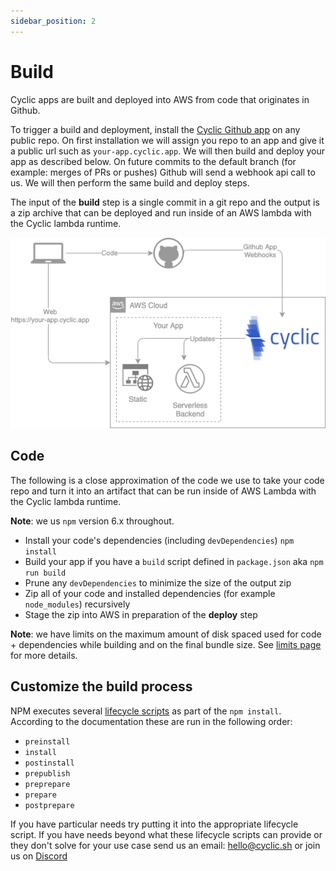 ```yaml
---
sidebar_position: 2
---
```


# Build

<head>
    <link rel="stylesheet" href="https://cdnjs.cloudflare.com/ajax/libs/font-awesome/6.0.0-beta2/css/all.min.css" />
</head>

Cyclic apps are built and deployed into AWS from code that originates in Github.

To trigger a build and deployment, install the [Cyclic Github app](https://github.com/apps/cyclic-preview) on any public repo. On first installation we will assign you repo to an app and give it a public url such as `your-app.cyclic.app`. We will then build and deploy your app as described below. On future commits to the default branch (for example: merges of PRs or pushes) Github will send a webhook api call to us. We will then perform the same build and deploy steps.

The input of the **build** step is a single commit in a git repo and the output is a zip archive that can be deployed and run inside of an AWS lambda with the Cyclic lambda runtime.

<div style={{textAlign: 'center'}}>

![Cyclic Github app installation API call pattern](/img/diagram/build-process.drawio.png "Cyclic Github app installation")

</div>

## Code

The following is a close approximation of the code we use to take your code repo and turn it into an artifact that can be run inside of AWS Lambda with the Cyclic lambda runtime.

**Note**: we us `npm` version 6.x throughout.

- Install your code's dependencies (including `devDependencies`) `npm install`
- Build your app if you have a `build` script defined in `package.json` aka `npm run build`
- Prune any `devDependencies` to minimize the size of the output zip
- Zip all of your code and installed dependencies (for example `node_modules`) recursively
- Stage the zip into AWS in preparation of the **deploy** step

**Note**: we have limits on the maximum amount of disk spaced used for code + dependencies while building and on the final bundle size. See [limits page](/docs/overview/limits) for more details.

## Customize the build process

NPM executes several [lifecycle scripts](https://docs.npmjs.com/cli/v7/using-npm/scripts#npm-ci) as part of the `npm install`. According to the documentation these are run in the following order:

- `preinstall`
- `install`
- `postinstall`
- `prepublish`
- `preprepare`
- `prepare`
- `postprepare`

If you have particular needs try putting it into the appropriate lifecycle script. If you have needs beyond what these lifecycle scripts can provide or they don't solve for your use case send us an email: <i className="far fa-envelope"></i> hello@cyclic.sh or join us on [<i className="fab fa-discord"></i>  Discord](https://discord.gg/huhcqxXCbE)
